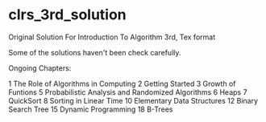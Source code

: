 clrs_3rd_solution
=================

Original Solution For Introduction To Algorithm 3rd, Tex format

Some of the solutions haven't been check carefully.

Ongoing Chapters:

1   The Role of Algorithms in Computing
2   Getting Started
3   Growth of Funtions
5   Probabilistic Analysis and Randomized Algorithms
6   Heaps
7   QuickSort
8   Sorting in Linear Time
10  Elementary Data Structures
12  Binary Search Tree
15  Dynamic Programming
18  B-Trees



